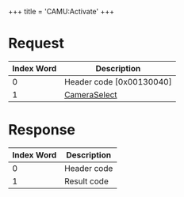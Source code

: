 +++
title = 'CAMU:Activate'
+++

# Request

| Index Word | Description                                             |
|------------|---------------------------------------------------------|
| 0          | Header code \[0x00130040\]                              |
| 1          | [CameraSelect](Camera_Services#CameraSelect "wikilink") |

# Response

| Index Word | Description |
|------------|-------------|
| 0          | Header code |
| 1          | Result code |